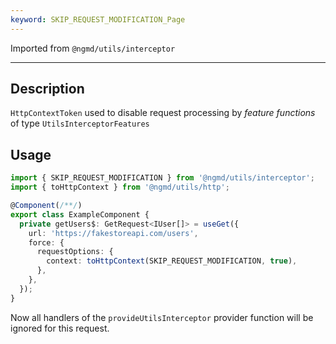 ```yaml
---
keyword: SKIP_REQUEST_MODIFICATION_Page
---
```


Imported from `@ngmd/utils/interceptor`

---

## Description

`HttpContextToken` used to disable request processing by *feature functions* of type `UtilsInterceptorFeatures`

## Usage

```ts
import { SKIP_REQUEST_MODIFICATION } from '@ngmd/utils/interceptor';
import { toHttpContext } from '@ngmd/utils/http';

@Component(/**/)
export class ExampleComponent {
  private getUsers$: GetRequest<IUser[]> = useGet({
    url: 'https://fakestoreapi.com/users',
    force: {
      requestOptions: {
        context: toHttpContext(SKIP_REQUEST_MODIFICATION, true),
      },
    },
  });
}
```

Now all handlers of the `provideUtilsInterceptor` provider function will be ignored for this request.
